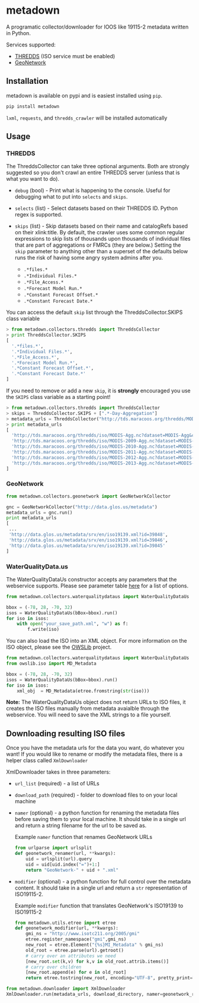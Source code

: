 metadown
========

A programatic collector/downloader for IOOS like 19115-2 metadata written in Python.

Services supported:

* [THREDDS](http://www.unidata.ucar.edu/projects/THREDDS/) (ISO service must be enabled)
* [GeoNetwork](http://geonetwork-opensource.org/)

## Installation

metadown is available on pypi and is easiest installed using `pip`.

```bash
pip install metadown
```
`lxml`, `requests`, and `thredds_crawler` will be installed automatically

## Usage

### THREDDS

The ThreddsCollector can take three optional arguments. Both are strongly suggested so you don't crawl an
entire THREDDS server (unless that is what you want to do).

* `debug` (bool) - Print what is happening to the console.  Useful for debugging what to put into `selects` and `skips`.
* `selects` (list) - Select datasets based on their THREDDS ID. Python regex is supported.
* `skips` (list) - Skip datasets based on their name and catalogRefs based on their xlink:title. By default, the crawler uses some common regular expressions to skip lists of thousands upon thousands of individual files that are part of aggregations or FMRCs (they are below.)  Setting the `skip` parameter to anything other than a superset of the defaults below runs the risk of having some angry system admins after you.

    *  `.*files.*`
    *  `.*Individual Files.*`
    *  `.*File_Access.*`
    *  `.*Forecast Model Run.*`
    *  `.*Constant Forecast Offset.*`
    *  `.*Constant Forecast Date.*`

You can access the default `skip` list through the ThreddsCollector.SKIPS class variable
```python
> from metadown.collectors.thredds import ThreddsCollector
> print ThreddsCollector.SKIPS
[
  '.*files.*',
  '.*Individual Files.*',
  '.*File_Access.*',
  '.*Forecast Model Run.*',
  '.*Constant Forecast Offset.*',
  '.*Constant Forecast Date.*'
]
```

If you need to remove or add a new `skip`, it is **strongly** encouraged you use the `SKIPS` class variable as a starting point!

```python
> from metadown.collectors.thredds import ThreddsCollector
> skips = ThreddsCollector.SKIPS + [".*-Day-Aggregation"]
> metadata_urls = ThreddsCollector("http://tds.maracoos.org/thredds/MODIS.xml", selects=[".*-Agg"], skips=skips).run()
> print metadata_urls
[
  'http://tds.maracoos.org/thredds/iso/MODIS-Agg.nc?dataset=MODIS-Agg&catalog=http://tds.maracoos.org/thredds/MODIS.xml',
  'http://tds.maracoos.org/thredds/iso/MODIS-2009-Agg.nc?dataset=MODIS-2009-Agg&catalog=http://tds.maracoos.org/thredds/MODIS.xml',
  'http://tds.maracoos.org/thredds/iso/MODIS-2010-Agg.nc?dataset=MODIS-2010-Agg&catalog=http://tds.maracoos.org/thredds/MODIS.xml',
  'http://tds.maracoos.org/thredds/iso/MODIS-2011-Agg.nc?dataset=MODIS-2011-Agg&catalog=http://tds.maracoos.org/thredds/MODIS.xml',
  'http://tds.maracoos.org/thredds/iso/MODIS-2012-Agg.nc?dataset=MODIS-2012-Agg&catalog=http://tds.maracoos.org/thredds/MODIS.xml',
  'http://tds.maracoos.org/thredds/iso/MODIS-2013-Agg.nc?dataset=MODIS-2013-Agg&catalog=http://tds.maracoos.org/thredds/MODIS.xml'
]
```


### GeoNetwork

```python
from metadown.collectors.geonetwork import GeoNetworkCollector

gnc = GeoNetworkCollector("http://data.glos.us/metadata")
metadata_urls = gnc.run()
print metadata_urls
[
 ...
 'http://data.glos.us/metadata/srv/en/iso19139.xml?id=39848',
 'http://data.glos.us/metadata/srv/en/iso19139.xml?id=39846',
 'http://data.glos.us/metadata/srv/en/iso19139.xml?id=39845'
]
```


### WaterQualityData.us

The WaterQualityDataUs constructor accepts any parameters that the webservice
supports.  Please see parameter table [here](http://waterqualitydata.us/webservices_documentation.jsp) for a list of options.


```python
from metadown.collectors.waterqualitydataus import WaterQualityDataUs

bbox = (-78, 28, -70, 32)
isos = WaterQualityDataUs(bBox=bbox).run()
for iso in isos:
    with open("your_save_path.xml", "w") as f:
        f.write(iso)
```

You can also load the ISO into an XML object.  For more information on the ISO
object, please see the [OWSLib](https://github.com/kwilcox/OWSLib/blob/master/owslib/iso.py) project.

```python
from metadown.collectors.waterqualitydataus import WaterQualityDataUs
from owslib.iso import MD_Metadata

bbox = (-78, 28, -70, 32)
isos = WaterQualityDataUs(bBox=bbox).run()
for iso in isos:
    xml_obj  = MD_Metadata(etree.fromstring(str(iso)))
```

**Note:** The WaterQualityDataUs object does not return URLs to ISO files, it creates
the ISO files manually from metadata avaialble through the webservice.  You will
need to save the XML strings to a file yourself.

## Downloading resulting ISO files

Once you have the metadata urls for the data you want, do whatever you want!
If you would like to rename or modify the metadata files, there is a helper class called `XmlDownloader`

XmlDownloader takes in three parameters:

* `url_list` (required) - a list of URLs
* `download_path` (required) - folder to download files to on your local machine
* `namer` (optional) - a python function for renaming the metadata files before saving them to your local machine.  It should take in a single url and return a string filename for the url to be saved as.

    Example `namer` function that renames GeoNetwork URLs
    ```python
    from urlparse import urlsplit
    def geonetwork_renamer(url, **kwargs):
        uid = urlsplit(url).query
        uid = uid[uid.index("=")+1:]
        return "GeoNetwork-" + uid + ".xml"
    ```

* `modifier` (optional) - a python function for full control over the metadata content.  It should take in a single url and return a `str` representation of ISO19115-2.

    Example `modifier` function that translates GeoNetwork's ISO19139 to ISO19115-2
    ```python
    from metadown.utils.etree import etree
    def geonetwork_modifier(url, **kwargs):
        gmi_ns = "http://www.isotc211.org/2005/gmi"
        etree.register_namespace("gmi",gmi_ns)
        new_root = etree.Element("{%s}MI_Metadata" % gmi_ns)
        old_root = etree.parse(url).getroot()
        # carry over an attributes we need
        [new_root.set(k,v) for k,v in old_root.attrib.items()]
        # carry over children
        [new_root.append(e) for e in old_root]
        return etree.tostring(new_root, encoding="UTF-8", pretty_print=True, xml_declaration=True)
    ```

```python
from metadown.downloader import XmlDownloader
XmlDownloader.run(metadata_urls, download_directory, namer=geonetwork_renamer, modifier=geonetwork_modifier)
```
